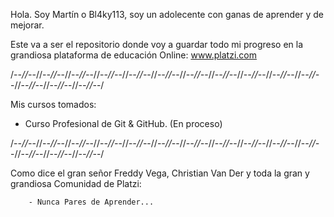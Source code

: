 Hola. Soy Martín o Bl4ky113, soy un adolecente con ganas de aprender y de mejorar.

Este va a ser el repositorio donde voy a guardar todo mi progreso en la grandiosa plataforma de educación Online: www.platzi.com

/-*-//-*-//-*-//-*-//-*-//-*-//-*-//-*-//-*-//-*-//-*-//-*-//-*-//-*-//-*-//-*-//-*-//-*-//-*-//-*-//-*-//-*-//-*-//-*-//-*-//-*-//-*-//-*-/

Mis cursos tomados:

- Curso Profesional de Git & GitHub. (En proceso)

/-*-//-*-//-*-//-*-//-*-//-*-//-*-//-*-//-*-//-*-//-*-//-*-//-*-//-*-//-*-//-*-//-*-//-*-//-*-//-*-//-*-//-*-//-*-//-*-//-*-//-*-//-*-//-*-/

Como dice el gran señor Freddy Vega, Christian Van Der y toda la gran y grandiosa Comunidad de Platzi:

        - Nunca Pares de Aprender...